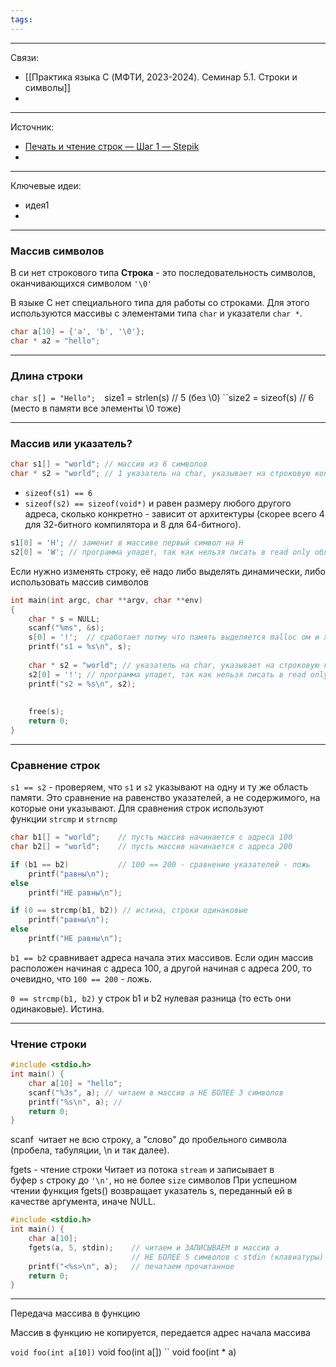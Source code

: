 ```yaml
---
tags:
---
```

---

Связи:
- [[Практика языка C (МФТИ, 2023-2024). Семинар 5.1. Строки и символы]]
- 

---

Источник:
- [Печать и чтение строк — Шаг 1 — Stepik](https://stepik.org/lesson/275992/step/1?unit=257133)
- 

---

Ключевые идеи:
 - идея1
 - 

---
### Массив символов

В си нет строкового типа
**Строка** - это последовательность символов, оканчивающихся символом `'\0'`

В языке С нет специального типа для работы со строками. Для этого используются массивы с элементами типа `char` и указатели `char *`.

```c
char a[10] = {'a', 'b', '\0'};
char * a2 = "hello";
```

---

### Длина строки

``char s[] = "Hello"; 
``size1 = strlen(s)  // 5 (без \0) 
``size2 = sizeof(s)  // 6 (место в памяти все элементы \0 тоже)

---

### Массив или указатель?

```c
char s1[] = "world"; // массив из 6 символов 
char * s2 = "world"; // 1 указатель на char, указывает на строковую константу "world"
```

- `sizeof(s1) == 6`
- `sizeof(s2) == sizeof(void*)` и равен размеру любого другого адреса, сколько конкретно - зависит от архитектуры (скорее всего 4 для 32-битного компилятора и 8 для 64-битного).

```c
s1[0] = 'H'; // заменит в массиве первый символ на H 
s2[0] = 'W'; // программа упадет, так как нельзя писать в read only область памяти
```

Если нужно изменять строку, её надо либо выделять динамически, либо использовать массив символов

```c
int main(int argc, char **argv, char **env)
{
	char * s = NULL;
	scanf("%ms", &s);
	s[0] = '!';  // сработает потму что память выделяется malloc ом и хранится в heap (куче) - Динамическая память (heap)
	printf("s1 = %s\n", s);
	
	char * s2 = "world"; // указатель на char, указывает на строковую константу "world"
    s2[0] = '!'; // программа упадет, так как нельзя писать в read only область памяти
	printf("s2 = %s\n", s2);
	
	
	free(s);
	return 0;
}
```

---

### Сравнение строк

`s1 == s2` - проверяем, что `s1` и `s2` указывают на одну и ту же область памяти. Это сравнение на равенство указателей, а не содержимого, на которые они указывают. Для сравнения строк используют функции `strcmp` и `strncmp`


```cpp
char b1[] = "world";    // пусть массив начинается с адреса 100
char b2[] = "world";    // пусть массив начинается с адреса 200

if (b1 == b2)           // 100 == 200 - сравнение указателей - ложь
    printf("равны\n");
else
    printf("НЕ равны\n");

if (0 == strcmp(b1, b2)) // истина, строки одинаковые
    printf("равны\n");
else
    printf("НЕ равны\n");
```

`b1 == b2` сравнивает адреса начала этих массивов. Если один массив расположен начиная с адреса 100, а другой начиная с адреса 200, то очевидно, что `100 == 200` - ложь.

`0 == strcmp(b1, b2)` у строк b1 и b2 нулевая разница (то есть они одинаковые). Истина.

---

### Чтение строки

```c
#include <stdio.h> 
int main() { 
	char a[10] = "hello"; 
	scanf("%3s", a); // читаем в массив а НЕ БОЛЕЕ 3 символов 
	printf("%s\n", a); //
	return 0; 
}
```

scanf  читает не всю строку, а "слово" до пробельного символа (пробела, табуляции, \n и так далее).

fgets - чтение строки
Читает из потока `stream` и записывает в буфер `s` строку до `'\n'`, но не более `size` символов
При успешном чтении функция fgets() возвращает указатель s, переданный ей в качестве аргумента, иначе NULL.

```c
#include <stdio.h>
int main() {
    char a[10];
    fgets(a, 5, stdin);    // читаем и ЗАПИСЫВАЕМ в массив а
                           // НЕ БОЛЕЕ 5 символов с stdin (клавиатуры)
    printf("<%s>\n", a);   // печатаем прочитанное
    return 0;
}
```



---

Передача массива  в функцию

Массив в функцию не копируется, передается адрес начала массива

`` void foo(int a[10])
`` void foo(int a[])
`` void foo(int * a)
